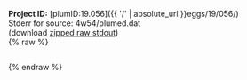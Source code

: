 **Project ID:** [plumID:19.056]({{ '/' | absolute_url }}eggs/19/056/)  
Stderr for source:  4w54/plumed.dat   
(download [zipped raw stdout](plumed.dat.plumed.stdout.txt.zip))  
{% raw %}
<pre>
</pre>
{% endraw %}
